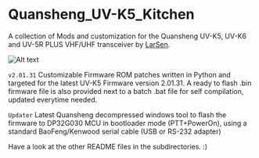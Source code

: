 # Quansheng_UV-K5_Kitchen
A collection of Mods and customization for the Quansheng UV-K5, UV-K6 and UV-5R PLUS VHF/UHF transceiver by [LarSen](https://github.com/Lar-Sen/Quansheng_UV-K5_Kitchen).

![Alt text](screen_preview.jpg?raw=true "Main display preview after mod")

`v2.01.31`
Customizable Firmware ROM patches written in Python and targeted for the latest UV-K5 Firmware version 2.01.31.
A ready to flash .bin firmware file is also provided next to a batch .bat file for self compilation, updated everytime needed.

`Updater`
Latest Quansheng decompressed windows tool to flash the firmware to DP32G030 MCU in bootloader mode (PTT+PowerOn), using a standard BaoFeng/Kenwood serial cable (USB or RS-232 adapter)

Have a look at the other README files in the subdirectories. :)

